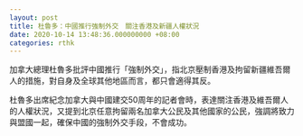 ```yaml
---
layout: post
title: 杜魯多：中國推行強制外交　關注香港及新疆人權狀況
date: 2020-10-14 13:48:36.000000000 +08:00
categories: rthk
---
```


加拿大總理杜魯多批評中國推行「強制外交」，指北京壓制香港及拘留新疆維吾爾人的措施，對自身及全球其他地區而言，都只會適得其反。

杜魯多出席紀念加拿大與中國建交50周年的記者會時，表達關注香港及維吾爾人的人權狀況，又提到北京任意拘留兩名加拿大公民及其他國家的公民，強調將致力與盟國一起，確保中國的強制外交手段，不會成功。
